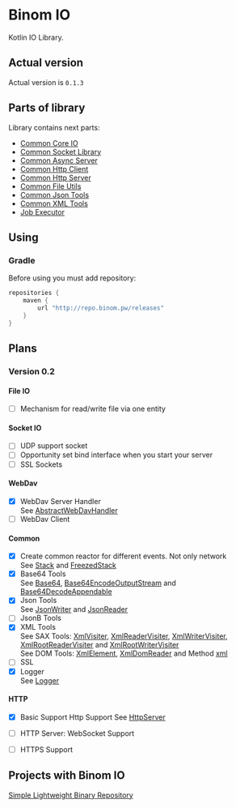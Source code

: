 # Binom IO
Kotlin IO Library.<br>

## Actual version
Actual version is `0.1.3`

## Parts of library
Library contains next parts:<br>
* [Common Core IO](core)
* [Common Socket Library](socket)
* [Common Async Server](server)
* [Common Http Client](httpClient)
* [Common Http Server](httpServer)
* [Common File Utils](file)
* [Common Json Tools](json)
* [Common XML Tools](xml)
* [Job Executor](job)

## Using
### Gradle
Before using you must add repository:
```groovy
repositories {
    maven {
        url "http://repo.binom.pw/releases"
    }
}
```

## Plans
### Version 0.2
#### File IO
- [ ] Mechanism for read/write file via one entity

#### Socket IO
- [ ] UDP support socket
- [ ] Opportunity set bind interface when you start your server
- [ ] SSL Sockets
#### WebDav
- [x] WebDav Server Handler<br>
See [AbstractWebDavHandler](webdav/src/commonMain/kotlin/pw/binom/webdav.server/AbstractWebDavHandler.kt)
- [ ] WebDav Client

#### Common
- [x] Create common reactor for different events. Not only network<br>
See [Stack](core/src/commonMain/kotlin/pw/binom/Stack.kt) and [FreezedStack](core/src/commonMain/kotlin/pw/binom/FreezedStack.kt)
- [x] Base64 Tools<br>
See [Base64](core/src/commonMain/kotlin/pw/binom/Base64.kt), [Base64EncodeOutputStream](core/src/commonMain/kotlin/pw/binom/Base64EncodeOutputStream.kt) and [Base64DecodeAppendable](core/src/commonMain/kotlin/pw/binom/Base64DecodeAppendable.kt)
- [x] Json Tools <br>
See [JsonWriter](json/src/commonMain/kotlin/pw/binom/json/JsonWriter.kt) and [JsonReader](json/src/commonMain/kotlin/pw/binom/json/JsonReader.kt)
- [ ] JsonB Tools
- [x] XML Tools<br>
See SAX Tools:
[XmlVisiter](xml/src/commonMain/kotlin/pw/binom/xml/sax/XmlVisiter.kt),
[XmlReaderVisiter](xml/src/commonMain/kotlin/pw/binom/xml/sax/XmlReaderVisiter.kt),
[XmlWriterVisiter](xml/src/commonMain/kotlin/pw/binom/xml/sax/XmlWriterVisiter.kt),
[XmlRootReaderVisiter](xml/src/commonMain/kotlin/pw/binom/xml/sax/XmlRootReaderVisiter.kt)
and [XmlRootWriterVisiter](xml/src/commonMain/kotlin/pw/binom/xml/sax/XmlRootWriterVisiter.kt)<br>
See DOM Tools:
[XmlElement](xml/src/commonMain/kotlin/pw/binom/xml/dom/XmlElement.kt),
[XmlDomReader](xml/src/commonMain/kotlin/pw/binom/xml/dom/XmlDomReader.kt)
and Method [xml](xml/src/commonMain/kotlin/pw/binom/xml/dom/TagWriteContext.kt)
- [ ] SSL
- [x] Logger<br>
See [Logger](logger/src/commonMain/kotlin/pw/binom/logger/Logger.kt)

#### HTTP
- [x] Basic Support Http Support
See [HttpServer](httpServer/src/commonMain/kotlin/pw/binom/io/httpServer/HttpServer.kt)
- [ ] HTTP Server: WebSocket Support
- [ ] HTTPS Support



## Projects with Binom IO
[Simple Lightweight Binary Repository](https://github.com/caffeine-mgn/repository)